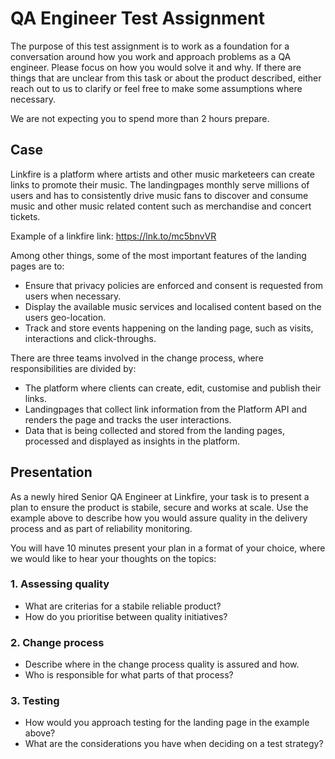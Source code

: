 # QA Engineer Test Assignment

The purpose of this test assignment is to work as a foundation for a conversation around how you work and approach problems as a QA engineer. Please focus on how you would solve it and why. If there are things that are unclear from this task or about the product described, either reach out to us to clarify or feel free to make some assumptions where necessary.

We are not expecting you to spend more than 2 hours prepare.

## Case
Linkfire is a platform where artists and other music marketeers can create links to promote their music. The landingpages monthly serve millions of users and has to consistently drive music fans to discover and consume music and other music related content such as merchandise and concert tickets.

Example of a linkfire link:
https://lnk.to/mc5bnvVR

Among other things, some of the most important features of the landing pages are to:
- Ensure that privacy policies are enforced and consent is requested from users when necessary.
- Display the available music services and localised content based on the users geo-location. 
- Track and store events happening on the landing page, such as visits, interactions and click-throughs.

There are three teams involved in the change process, where responsibilities are divided by:
- The platform where clients can create, edit, customise and publish their links.
- Landingpages that collect link information from the Platform API and renders the page and tracks the user interactions.
- Data that is being collected and stored from the landing pages, processed and displayed as insights in the platform.

## Presentation
As a newly hired Senior QA Engineer at Linkfire, your task is to present a plan to ensure the product is stabile, secure and works at scale. Use the example above to describe how you would assure quality in the delivery process and as part of reliability monitoring.

You will have 10 minutes present your plan in a format of your choice, where we would like to hear your thoughts on the topics:

### 1. Assessing quality
- What are criterias for a stabile reliable product? 
- How do you prioritise between quality initiatives? 

### 2. Change process
- Describe where in the change process quality is assured and how.
- Who is responsible for what parts of that process?

### 3. Testing 
- How would you approach testing for the landing page in the example above? 
- What are the considerations you have when deciding on a test strategy?

